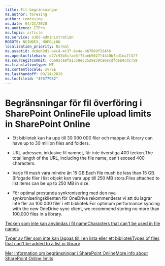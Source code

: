 ```yaml
---
title: Fil begränsningar
ms.author: toresing
author: tomresing
ms.date: 04/21/2020
ms.audience: ITPro
ms.topic: article
ms.service: o365-administration
ROBOTS: NOINDEX, NOFOLLOW
localization_priority: Normal
ms.assetid: dc0eb9d1-aec4-4c37-8e4a-b67089f3246b
ms.openlocfilehash: d27c95b5cfae5f73aeb9027f4440b7ad1ea7f3f7
ms.sourcegitcommit: c6692ce0fa1358ec3529e59ca0ecdfdea4cdc759
ms.translationtype: MT
ms.contentlocale: sv-SE
ms.lasthandoff: 09/14/2020
ms.locfileid: "47677982"
---
```

# <a name="file-upload-limits-in-sharepoint-online"></a><span data-ttu-id="8024a-102">Begränsningar för fil överföring i SharePoint Online</span><span class="sxs-lookup"><span data-stu-id="8024a-102">File upload limits in SharePoint Online</span></span>

- <span data-ttu-id="8024a-103">Ett bibliotek kan ha upp till 30 000 000 filer och mappar.</span><span class="sxs-lookup"><span data-stu-id="8024a-103">A library can have up to 30 million files and folders.</span></span>
    
- <span data-ttu-id="8024a-104">URL-adressen, inklusive fil namnet, får inte överstiga 400 tecken.</span><span class="sxs-lookup"><span data-stu-id="8024a-104">The total length of the URL, including the file name, can't exceed 400 characters.</span></span>
    
- <span data-ttu-id="8024a-105">Varje fil mush vara mindre än 15 GB.</span><span class="sxs-lookup"><span data-stu-id="8024a-105">Each file mush be less than 15 GB.</span></span> <span data-ttu-id="8024a-106">Bifogade filer i list objekt kan vara upp till 250 MB stora.</span><span class="sxs-lookup"><span data-stu-id="8024a-106">Files attached to list items can be up to 250 MB in size.</span></span>
    
- <span data-ttu-id="8024a-107">För optimal prestanda synkronisering med den nya synkroniseringsklienten för OneDrive rekommenderar vi att du lagrar inte fler än 100 000 filer i ett bibliotek.</span><span class="sxs-lookup"><span data-stu-id="8024a-107">For optimum performance syncing with the new OneDrive sync client, we recommend storing no more than 100,000 files in a library.</span></span> 
    
[<span data-ttu-id="8024a-108">Tecken som inte kan användas i fil namn</span><span class="sxs-lookup"><span data-stu-id="8024a-108">Characters that can't be used in file names</span></span>](https://go.microsoft.com/fwlink/?linkid=866430)
  
[<span data-ttu-id="8024a-109">Typer av filer som inte kan läggas till i en lista eller ett bibliotek</span><span class="sxs-lookup"><span data-stu-id="8024a-109">Types of files that can't be added to a list or library</span></span>](https://go.microsoft.com/fwlink/?linkid=273757)
  
[<span data-ttu-id="8024a-110">Mer information om begränsningar i SharePoint Online</span><span class="sxs-lookup"><span data-stu-id="8024a-110">More info about SharePoint Online limits</span></span>](https://go.microsoft.com/fwlink/?linkid=271273)
  

